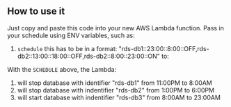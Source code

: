 ## How to use it

Just copy and paste this code into your new AWS Lambda function.
Pass in your schedule using ENV variables, such as:
1. `schedule` this has to be in a format: "rds-db1::23:00::8:00::OFF,rds-db2::13:00::18:00::OFF,rds-db2::8:00::23:00::ON" to:

With the `SCHEDULE` above, the Lambda:

1) will stop database with identifier "rds-db1" from 11:00PM to 8:00AM
2) will stop database with indentifier "rds-db2" from 1:00PM to 6:00PM
3) will start database with indentifier "rds-db3" from 8:00AM to 23:00AM 
